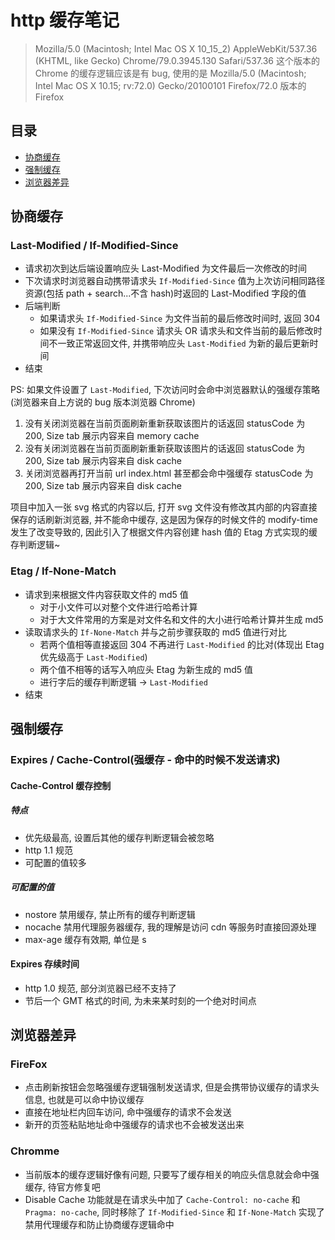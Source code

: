# http 缓存笔记

> Mozilla/5.0 (Macintosh; Intel Mac OS X 10_15_2) AppleWebKit/537.36 (KHTML, like Gecko) Chrome/79.0.3945.130 Safari/537.36 这个版本的 Chrome 的缓存逻辑应该是有 bug, 使用的是 Mozilla/5.0 (Macintosh; Intel Mac OS X 10.15; rv:72.0) Gecko/20100101 Firefox/72.0 版本的 Firefox

## 目录

- [协商缓存](#negotiation)
- [强制缓存](#force)
- [浏览器差异](#browser)

<h2 id="negotiation">协商缓存</h2>

### Last-Modified / If-Modified-Since

- 请求初次到达后端设置响应头 Last-Modified 为文件最后一次修改的时间
- 下次请求时浏览器自动携带请求头 `If-Modified-Since` 值为上次访问相同路径资源(包括 path + search...不含 hash)时返回的 Last-Modified 字段的值
- 后端判断
  - 如果请求头 `If-Modified-Since` 为文件当前的最后修改时间时, 返回 304
  - 如果没有 `If-Modified-Since` 请求头 OR 请求头和文件当前的最后修改时间不一致正常返回文件, 并携带响应头 `Last-Modified` 为新的最后更新时间
- 结束

PS: 如果文件设置了 `Last-Modified`, 下次访问时会命中浏览器默认的强缓存策略(浏览器来自上方说的 bug 版本浏览器 Chrome)
1. 没有关闭浏览器在当前页面刷新重新获取该图片的话返回 statusCode 为 200, Size tab 展示内容来自 memory cache
2. 没有关闭浏览器在当前页面刷新重新获取该图片的话返回 statusCode 为 200, Size tab 展示内容来自 disk cache
3. 关闭浏览器再打开当前 url index.html 甚至都会命中强缓存 statusCode 为 200, Size tab 展示内容来自 disk cache

项目中加入一张 svg 格式的内容以后, 打开 svg 文件没有修改其内部的内容直接保存的话刷新浏览器, 并不能命中缓存, 这是因为保存的时候文件的 modify-time 发生了改变导致的, 因此引入了根据文件内容创建 hash 值的 Etag 方式实现的缓存判断逻辑~

### Etag / If-None-Match

- 请求到来根据文件内容获取文件的 md5 值
  - 对于小文件可以对整个文件进行哈希计算
  - 对于大文件常用的方案是对文件名和文件的大小进行哈希计算并生成 md5
- 读取请求头的 `If-None-Match` 并与之前步骤获取的 md5 值进行对比
  - 若两个值相等直接返回 304 不再进行 `Last-Modified` 的比对(体现出 Etag 优先级高于 `Last-Modified`)
  - 两个值不相等的话写入响应头 Etag 为新生成的 md5 值
  - 进行字后的缓存判断逻辑 -> `Last-Modified`
- 结束

<h2 id="force">强制缓存</h2>

### Expires / Cache-Control(强缓存 - 命中的时候不发送请求)

#### Cache-Control 缓存控制

##### 特点

- 优先级最高, 设置后其他的缓存判断逻辑会被忽略
- http 1.1 规范
- 可配置的值较多

##### 可配置的值

- nostore 禁用缓存, 禁止所有的缓存判断逻辑
- nocache 禁用代理服务器缓存, 我的理解是访问 cdn 等服务时直接回源处理
- max-age 缓存有效期, 单位是 s

#### Expires 存续时间

- http 1.0 规范, 部分浏览器已经不支持了
- 节后一个 GMT 格式的时间, 为未来某时刻的一个绝对时间点

<h2 id="browser">浏览器差异</h2>

### FireFox

- 点击刷新按钮会忽略强缓存逻辑强制发送请求, 但是会携带协议缓存的请求头信息, 也就是可以命中协议缓存
- 直接在地址栏内回车访问, 命中强缓存的请求不会发送
- 新开的页签粘贴地址命中强缓存的请求也不会被发送出来

### Chromme

- 当前版本的缓存逻辑好像有问题, 只要写了缓存相关的响应头信息就会命中强缓存, 待官方修复吧
- Disable Cache 功能就是在请求头中加了 `Cache-Control: no-cache` 和 `Pragma: no-cache`, 同时移除了 `If-Modified-Since` 和 `If-None-Match` 实现了禁用代理缓存和防止协商缓存逻辑命中
